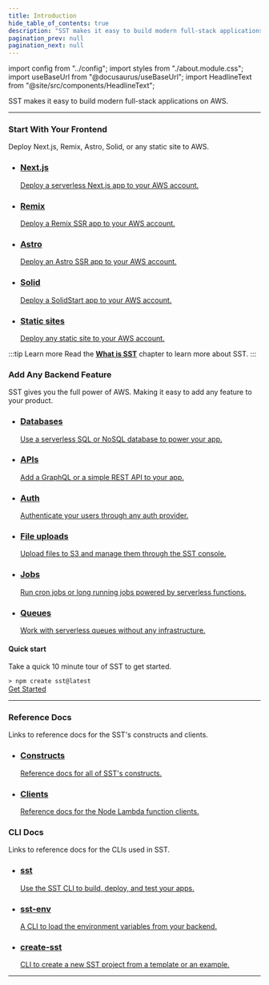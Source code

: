 ```yaml
---
title: Introduction
hide_table_of_contents: true
description: "SST makes it easy to build modern full-stack applications on AWS."
pagination_prev: null
pagination_next: null
---
```


import config from "../config";
import styles from "./about.module.css";
import useBaseUrl from "@docusaurus/useBaseUrl";
import HeadlineText from "@site/src/components/HeadlineText";

<HeadlineText>

SST makes it easy to build modern full-stack applications on AWS.

</HeadlineText>

---

<div className={styles.heading}>
  <h3>Start With Your Frontend</h3>
  <p>Deploy Next.js, Remix, Astro, Solid, or any static site to AWS.</p>
</div>

<ul className={styles.features}>
  <li>
    <a href={useBaseUrl("/frontends/nextjs")}>
      <h3>Next.js</h3>
      <p>Deploy a serverless Next.js app to your AWS account.</p>
    </a>
  </li>
  <li>
    <a href={useBaseUrl("/frontends/remix")}>
      <h3>Remix</h3>
      <p>Deploy a Remix SSR app to your AWS account.</p>
    </a>
  </li>
  <li>
    <a href={useBaseUrl("/frontends/astro")}>
      <h3>Astro</h3>
      <p>Deploy an Astro SSR app to your AWS account.</p>
    </a>
  </li>
  <li>
    <a href={useBaseUrl("/frontends/solid")}>
      <h3>Solid</h3>
      <p>Deploy a SolidStart app to your AWS account.</p>
    </a>
  </li>
  <li>
    <a href={useBaseUrl("/frontends/static-site")}>
      <h3>Static sites</h3>
      <p>Deploy any static site to your AWS account.</p>
    </a>
  </li>
</ul>

:::tip Learn more
Read the [**What is SST**](what-is-sst.md) chapter to learn more about SST.
:::

<div className={styles.heading}>
  <h3>Add Any Backend Feature</h3>
  <p>SST gives you the full power of AWS. Making it easy to add any feature to your product.</p>
</div>

<ul className={styles.features}>
  <li>
    <a href={useBaseUrl("/databases")}>
      <h3>Databases</h3>
      <p>Use a serverless SQL or NoSQL database to power your app.</p>
    </a>
  </li>
  <li>
    <a href={useBaseUrl("/apis")}>
      <h3>APIs</h3>
      <p>Add a GraphQL or a simple REST API to your app.</p>
    </a>
  </li>
  <li>
    <a href={useBaseUrl("/auth")}>
      <h3>Auth</h3>
      <p>Authenticate your users through any auth provider.</p>
    </a>
  </li>
  <li>
    <a href={useBaseUrl("/file-uploads")}>
      <h3>File uploads</h3>
      <p>Upload files to S3 and manage them through the SST console.</p>
    </a>
  </li>
  <li>
    <a href={useBaseUrl("/jobs")}>
      <h3>Jobs</h3>
      <p>Run cron jobs or long running jobs powered by serverless functions.</p>
    </a>
  </li>
  <li>
    <a href={useBaseUrl("/queues")}>
      <h3>Queues</h3>
      <p>Work with serverless queues without any infrastructure.</p>
    </a>
  </li>
</ul>

<div className={styles.start}>

<span><i className="fas fa-stream"></i></span>

  <div className={styles.startContent}>
    <h4>Quick start</h4>
    <p>Take a quick 10 minute tour of SST to get started.</p>
  </div>
  <div>
    <div className={styles.startCode}>
      <code>> npm create sst@latest</code>
    </div>
    <a className={styles.startCta} href={useBaseUrl("/quick-start")}>
      Get Started
      <i class="fas fa-arrow-right"></i>
    </a>
  </div>

</div>

---

<div className={styles.heading}>
  <h3>Reference Docs</h3>
  <p>Links to reference docs for the SST's constructs and clients.</p>
</div>

<ul className={styles.features}>
  <li>
    <a href={useBaseUrl("/constructs")}>
      <h3>Constructs</h3>
      <p>Reference docs for all of SST's constructs.</p>
    </a>
  </li>
  <li>
    <a href={useBaseUrl("/clients")}>
      <h3>Clients</h3>
      <p>Reference docs for the Node Lambda function clients.</p>
    </a>
  </li>
</ul>

<div className={styles.heading}>
  <h3>CLI Docs</h3>
  <p>Links to reference docs for the CLIs used in SST.</p>
</div>

<ul className={styles.features}>
  <li>
    <a href={useBaseUrl("/packages/sst")}>
      <h3>sst</h3>
      <p>Use the SST CLI to build, deploy, and test your apps.</p>
    </a>
  </li>
  <li>
    <a href={useBaseUrl("/packages/sst-env")}>
      <h3>sst-env</h3>
      <p>A CLI to load the environment variables from your backend.</p>
    </a>
  </li>
  <li>
    <a href={useBaseUrl("/packages/create-sst")}>
      <h3>create-sst</h3>
      <p>CLI to create a new SST project from a template or an example.</p>
    </a>
  </li>
</ul>

---
